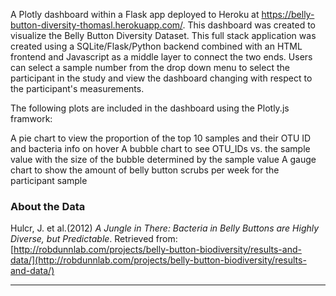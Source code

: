 A Plotly dashboard within a Flask app deployed to Heroku at https://belly-button-diversity-thomasl.herokuapp.com/. This dashboard was created to visualize the Belly Button Diversity Dataset. This full stack application was created using a SQLite/Flask/Python backend combined with an HTML frontend and Javascript as a middle layer to connect the two ends. Users can select a sample number from the drop down menu to select the participant in the study and view the dashboard changing with respect to the participant's measurements.

The following plots are included in the dashboard using the Plotly.js framwork:

A pie chart to view the proportion of the top 10 samples and their OTU ID and bacteria info on hover
A bubble chart to see OTU_IDs vs. the sample value with the size of the bubble determined by the sample value
A gauge chart to show the amount of belly button scrubs per week for the participant sample


### About the Data

Hulcr, J. et al.(2012) _A Jungle in There: Bacteria in Belly Buttons are Highly Diverse, but Predictable_. Retrieved from: [http://robdunnlab.com/projects/belly-button-biodiversity/results-and-data/](http://robdunnlab.com/projects/belly-button-biodiversity/results-and-data/)

- - -


